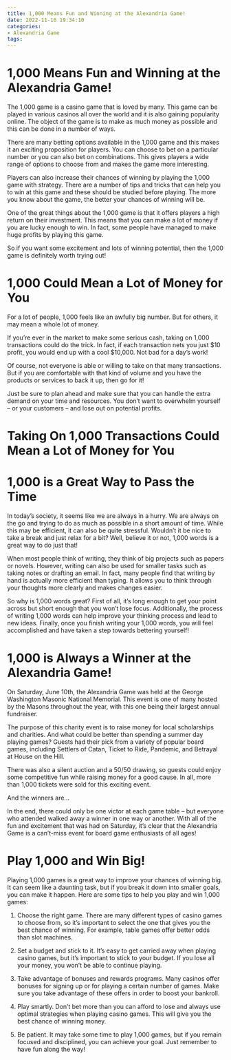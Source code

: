 ```yaml
---
title: 1,000 Means Fun and Winning at the Alexandria Game!
date: 2022-11-16 19:34:10
categories:
- Alexandria Game
tags:
---
```



#  1,000 Means Fun and Winning at the Alexandria Game!

The 1,000 game is a casino game that is loved by many. This game can be played in various casinos all over the world and it is also gaining popularity online. The object of the game is to make as much money as possible and this can be done in a number of ways.

There are many betting options available in the 1,000 game and this makes it an exciting proposition for players. You can choose to bet on a particular number or you can also bet on combinations. This gives players a wide range of options to choose from and makes the game more interesting.

Players can also increase their chances of winning by playing the 1,000 game with strategy. There are a number of tips and tricks that can help you to win at this game and these should be studied before playing. The more you know about the game, the better your chances of winning will be.

One of the great things about the 1,000 game is that it offers players a high return on their investment. This means that you can make a lot of money if you are lucky enough to win. In fact, some people have managed to make huge profits by playing this game.

So if you want some excitement and lots of winning potential, then the 1,000 game is definitely worth trying out!

#  1,000 Could Mean a Lot of Money for You

For a lot of people, 1,000 feels like an awfully big number. But for others, it may mean a whole lot of money.

If you’re ever in the market to make some serious cash, taking on 1,000 transactions could do the trick. In fact, if each transaction nets you just $10 profit, you would end up with a cool $10,000. Not bad for a day’s work!

Of course, not everyone is able or willing to take on that many transactions. But if you are comfortable with that kind of volume and you have the products or services to back it up, then go for it!

Just be sure to plan ahead and make sure that you can handle the extra demand on your time and resources. You don’t want to overwhelm yourself – or your customers – and lose out on potential profits.

# Taking On 1,000 Transactions Could Mean a Lot of Money for You

#  1,000 is a Great Way to Pass the Time

In today’s society, it seems like we are always in a hurry. We are always on the go and trying to do as much as possible in a short amount of time. While this may be efficient, it can also be quite stressful. Wouldn’t it be nice to take a break and just relax for a bit? Well, believe it or not, 1,000 words is a great way to do just that!

When most people think of writing, they think of big projects such as papers or novels. However, writing can also be used for smaller tasks such as taking notes or drafting an email. In fact, many people find that writing by hand is actually more efficient than typing. It allows you to think through your thoughts more clearly and makes changes easier.

So why is 1,000 words great? First of all, it’s long enough to get your point across but short enough that you won’t lose focus. Additionally, the process of writing 1,000 words can help improve your thinking process and lead to new ideas. Finally, once you finish writing your 1,000 words, you will feel accomplished and have taken a step towards bettering yourself!

#  1,000 is Always a Winner at the Alexandria Game!

On Saturday, June 10th, the Alexandria Game was held at the George Washington Masonic National Memorial. This event is one of many hosted by the Masons throughout the year, with this one being their largest annual fundraiser.

The purpose of this charity event is to raise money for local scholarships and charities. And what could be better than spending a summer day playing games? Guests had their pick from a variety of popular board games, including Settlers of Catan, Ticket to Ride, Pandemic, and Betrayal at House on the Hill.

There was also a silent auction and a 50/50 drawing, so guests could enjoy some competitive fun while raising money for a good cause. In all, more than 1,000 tickets were sold for this exciting event.

And the winners are…

In the end, there could only be one victor at each game table – but everyone who attended walked away a winner in one way or another. With all of the fun and excitement that was had on Saturday, it’s clear that the Alexandria Game is a can’t-miss event for board game enthusiasts of all ages!

#  Play 1,000 and Win Big!

Playing 1,000 games is a great way to improve your chances of winning big. It can seem like a daunting task, but if you break it down into smaller goals, you can make it happen. Here are some tips to help you play and win 1,000 games:

1. Choose the right game. There are many different types of casino games to choose from, so it’s important to select the one that gives you the best chance of winning. For example, table games offer better odds than slot machines.

2. Set a budget and stick to it. It’s easy to get carried away when playing casino games, but it’s important to stick to your budget. If you lose all your money, you won’t be able to continue playing.

3. Take advantage of bonuses and rewards programs. Many casinos offer bonuses for signing up or for playing a certain number of games. Make sure you take advantage of these offers in order to boost your bankroll.

4. Play smartly. Don’t bet more than you can afford to lose and always use optimal strategies when playing casino games. This will give you the best chance of winning money.

5. Be patient. It may take some time to play 1,000 games, but if you remain focused and disciplined, you can achieve your goal. Just remember to have fun along the way!